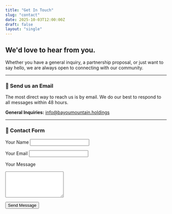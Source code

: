 ```yaml
---
title: "Get In Touch"
slug: "contact"
date: 2025-10-03T12:00:00Z
draft: false
layout: "single" 
---
```




## We'd love to hear from you.



Whether you have a general inquiry, a partnership proposal, or just want to say hello, we are always open to connecting with our community.



---



### 📧 Send us an Email



The most direct way to reach us is by email. We do our best to respond to all messages within 48 hours.



**General Inquiries:** [info@bayoumountain.holdings](mailto:info@bayoumountain.holdings)



---


### 📧 Contact Form

**<form method="POST" action="/api/contact">**

<label for="name">Your Name</label>
<input type="text" id="name" name="name" required>

<label for="email">Your Email</label>
<input type="email" id="email" name="email" required>

<label for="message">Your Message</label>
<textarea id="message" name="message" rows="5" required></textarea>

<button type="submit" id="submitButton">Send Message</button>

**</form>**

<!-- ### 📍 Other Details -->





